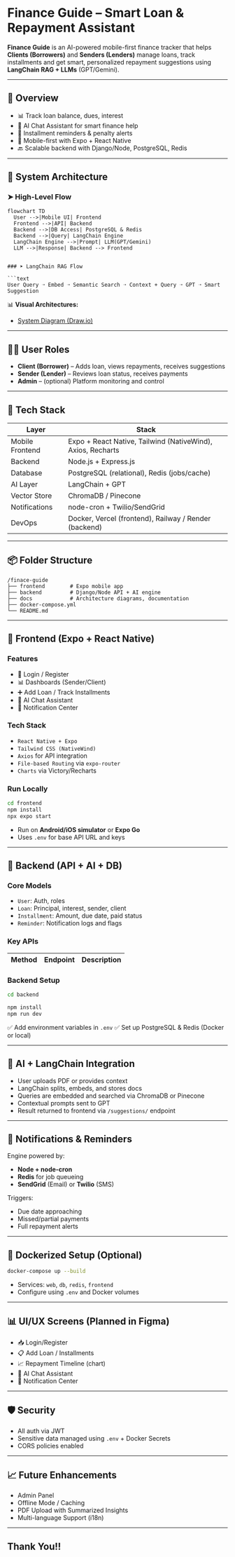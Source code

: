 
# Finance Guide – Smart Loan & Repayment Assistant

**Finance Guide** is an AI-powered mobile-first finance tracker that helps **Clients (Borrowers)** and **Senders (Lenders)** manage loans, track installments and get smart, personalized repayment suggestions using **LangChain RAG + LLMs** (GPT/Gemini).

---

## 📸 Overview

- 📊 Track loan balance, dues, interest
- 💬 AI Chat Assistant for smart finance help
- 🔔 Installment reminders & penalty alerts
- 📱 Mobile-first with Expo + React Native
- 🔙 Scalable backend with Django/Node, PostgreSQL, Redis

---

## 🧠 System Architecture

### ➤ High-Level Flow

```mermaid
flowchart TD
  User -->|Mobile UI| Frontend
  Frontend -->|API| Backend
  Backend -->|DB Access| PostgreSQL & Redis
  Backend -->|Query| LangChain Engine
  LangChain Engine -->|Prompt| LLM(GPT/Gemini)
  LLM -->|Response| Backend --> Frontend


### ➤ LangChain RAG Flow

```text
User Query ➝ Embed ➝ Semantic Search ➝ Context + Query ➝ GPT ➝ Smart Suggestion
```

📊 **Visual Architectures:**

* [System Diagram (Draw.io)](https://drive.google.com/file/d/1ymtVQCevhYCa5N-bF1XyKI7aeYPo4pR7/view?usp=sharing)

---

## 🧑‍💼 User Roles

* **Client (Borrower)** – Adds loan, views repayments, receives suggestions
* **Sender (Lender)** – Reviews loan status, receives payments
* **Admin** – (optional) Platform monitoring and control

---

## 🔧 Tech Stack

| Layer           | Stack                                                       |
| --------------- | ----------------------------------------------------------- |
| Mobile Frontend | Expo + React Native, Tailwind (NativeWind), Axios, Recharts |
| Backend         | Node.js + Express.js                         |
| Database        | PostgreSQL (relational), Redis (jobs/cache)                 |
| AI Layer        | LangChain + GPT                               |
| Vector Store    | ChromaDB / Pinecone                                         |
| Notifications   | node-cron + Twilio/SendGrid              |
| DevOps          | Docker, Vercel (frontend), Railway / Render (backend)       |

---

## 📦 Folder Structure

```
/finace-guide
├── frontend        # Expo mobile app
├── backend         # Django/Node API + AI engine
├── docs            # Architecture diagrams, documentation
├── docker-compose.yml
└── README.md
```

---

## 📱 Frontend (Expo + React Native)

### Features

* 🔐 Login / Register
* 📊 Dashboards (Sender/Client)
* ➕ Add Loan / Track Installments
* 💬 AI Chat Assistant
* 🔔 Notification Center

### Tech Stack

* `React Native + Expo`
* `Tailwind CSS (NativeWind)`
* `Axios` for API integration
* `File-based Routing` via `expo-router`
* `Charts` via Victory/Recharts

### Run Locally

```bash
cd frontend
npm install
npx expo start
```

* Run on **Android/iOS simulator** or **Expo Go**
* Uses `.env` for base API URL and keys

---

## 🧠 Backend (API + AI + DB)

### Core Models

* `User`: Auth, roles
* `Loan`: Principal, interest, sender, client
* `Installment`: Amount, due date, paid status
* `Reminder`: Notification logs and flags

### Key APIs

| Method | Endpoint         | Description         |
| ------ | ---------------- | ------------------- |


### Backend Setup

```bash
cd backend

npm install
npm run dev
```

✅ Add environment variables in `.env`
✅ Set up PostgreSQL & Redis (Docker or local)

---

## 🤖 AI + LangChain Integration

* User uploads PDF or provides context
* LangChain splits, embeds, and stores docs
* Queries are embedded and searched via ChromaDB or Pinecone
* Contextual prompts sent to GPT
* Result returned to frontend via `/suggestions/` endpoint

---

## 🔔 Notifications & Reminders

Engine powered by:

* **Node + node-cron**
* **Redis** for job queueing
* **SendGrid** (Email) or **Twilio** (SMS)

Triggers:

* Due date approaching
* Missed/partial payments
* Full repayment alerts

---

## 🐳 Dockerized Setup (Optional)

```bash
docker-compose up --build
```

* Services: `web`, `db`, `redis`, `frontend`
* Configure using `.env` and Docker volumes

---

## 📊 UI/UX Screens (Planned in Figma)

* 📥 Login/Register
* 📋 Add Loan / Installments
* 📈 Repayment Timeline (chart)
* 🤖 AI Chat Assistant
* 🔔 Notification Center

---

## 🛡️ Security

* All auth via JWT
* Sensitive data managed using `.env` + Docker Secrets
* CORS policies enabled

---

## 📈 Future Enhancements

* Admin Panel
* Offline Mode / Caching
* PDF Upload with Summarized Insights
* Multi-language Support (i18n)

---

## Thank You!!

